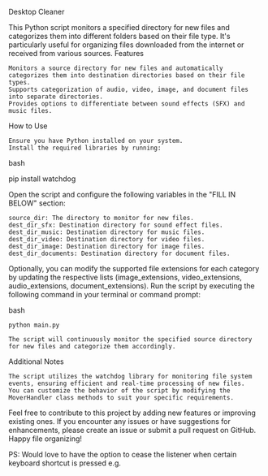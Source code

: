 Desktop Cleaner

This Python script monitors a specified directory for new files and categorizes them into different folders based on their file type. It's particularly useful for organizing files downloaded from the internet or received from various sources.
Features

    Monitors a source directory for new files and automatically categorizes them into destination directories based on their file types.
    Supports categorization of audio, video, image, and document files into separate directories.
    Provides options to differentiate between sound effects (SFX) and music files.

How to Use
    
    Ensure you have Python installed on your system.
    Install the required libraries by running:

bash

pip install watchdog

Open the script and configure the following variables in the "FILL IN BELOW" section:

    source_dir: The directory to monitor for new files.
    dest_dir_sfx: Destination directory for sound effect files.
    dest_dir_music: Destination directory for music files.
    dest_dir_video: Destination directory for video files.
    dest_dir_image: Destination directory for image files.
    dest_dir_documents: Destination directory for document files.

Optionally, you can modify the supported file extensions for each category by updating the respective lists (image_extensions, video_extensions, audio_extensions, document_extensions).
Run the script by executing the following command in your terminal or command prompt:

bash

    python main.py

    The script will continuously monitor the specified source directory for new files and categorize them accordingly.

Additional Notes

    The script utilizes the watchdog library for monitoring file system events, ensuring efficient and real-time processing of new files.
    You can customize the behavior of the script by modifying the MoverHandler class methods to suit your specific requirements.

Feel free to contribute to this project by adding new features or improving existing ones. If you encounter any issues or have suggestions for enhancements, please create an issue or submit a pull request on GitHub. Happy file organizing!

PS: Would love to have the option to cease the listener when certain keyboard shortcut is pressed e.g.
